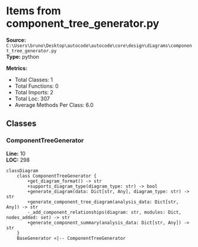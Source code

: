 # Items from component_tree_generator.py

**Source:** `C:\Users\bruno\Desktop\autocode\autocode\core\design\diagrams\component_tree_generator.py`  
**Type:** python

**Metrics:**
- Total Classes: 1
- Total Functions: 0
- Total Imports: 2
- Total Loc: 307
- Average Methods Per Class: 6.0

## Classes

### ComponentTreeGenerator

**Line:** 10  
**LOC:** 298  

```mermaid
classDiagram
    class ComponentTreeGenerator {
        +get_diagram_format() -> str
        +supports_diagram_type(diagram_type: str) -> bool
        +generate_diagram(data: Dict[str, Any], diagram_type: str) -> str
        +generate_component_tree_diagram(analysis_data: Dict[str, Any]) -> str
        -_add_component_relationships(diagram: str, modules: Dict, nodes_added: set) -> str
        +generate_component_summary(analysis_data: Dict[str, Any]) -> str
    }
    BaseGenerator <|-- ComponentTreeGenerator

```

